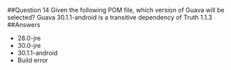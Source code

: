 ##Question 14
Given the following POM file, which version of Guava will be selected? Guava 30.1.1-android is a transitive dependency of Truth 1.1.3
##Answers
* 28.0-jre
* 30.0-jre
* 30.1.1-android
* Build error



